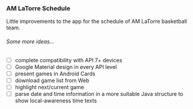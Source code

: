 ### AM LaTorre Schedule
Little improvements to the app for the schedule of AM LaTorre basketball team.

###### Some more ideas...
- [ ] complete compatibility with API 7+ devices
- [ ] Google Material design in every API level
- [ ] present games in Android Cards
- [ ] download game list from Web
- [ ] highlight next/current game
- [ ] parse date and time information in a more suitable Java structure to show local-awareness time texts
